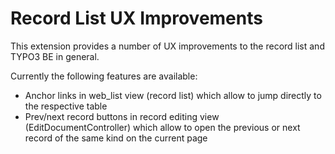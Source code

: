 Record List UX Improvements
=

This extension provides a number of UX improvements to the record list and TYPO3 BE in general.

Currently the following features are available:

* Anchor links in web_list view (record list) which allow to jump directly to the respective table
* Prev/next record buttons in record editing view (EditDocumentController) which allow to open the previous or next record of the same kind on the current page